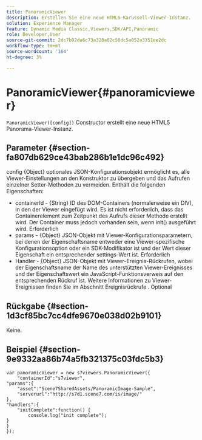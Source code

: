 ```yaml
---
title: PanoramicViewer
description: Erstellen Sie eine neue HTML5-Karussell-Viewer-Instanz.
solution: Experience Manager
feature: Dynamic Media Classic,Viewers,SDK/API,Panoramic
role: Developer,User
source-git-commit: 2dc7b92da6c73a328a82c50dc5a052a3351ee2dc
workflow-type: tm+mt
source-wordcount: '164'
ht-degree: 3%

---
```


# PanoramicViewer{#panoramicviewer}

`PanoramicViewer([config])`
Constructor erstellt eine neue HTML5 Panorama-Viewer-Instanz.

## Parameter {#section-fa807db629ce43bab286b1e1dc96c492}

config {Object} optionales JSON-Konfigurationsobjekt ermöglicht es, alle Viewer-Einstellungen an den Konstruktor zu übergeben und das Aufrufen einzelner Setter-Methoden zu vermeiden. Enthält die folgenden Eigenschaften:
* containerId - {String} ID des DOM-Containers (normalerweise ein DIV), in den der Viewer eingefügt wird. Es ist nicht erforderlich, dass das Containerelement zum Zeitpunkt des Aufrufs dieser Methode erstellt wird. Der Container muss jedoch vorhanden sein, wenn init() ausgeführt wird. Erforderlich
* params - {Object} JSON-Objekt mit Viewer-Konfigurationsparametern, bei denen der Eigenschaftsname entweder eine Viewer-spezifische Konfigurationsoption oder ein SDK-Modifikator ist und der Wert dieser Eigenschaft ein entsprechender settings-Wert ist. Erforderlich
* Handler - {Object} JSON-Objekt mit Viewer-Ereignis-Rückrufen, wobei der Eigenschaftsname der Name des unterstützten Viewer-Ereignisses und der Eigenschaftswert ein JavaScript-Funktionsverweis auf den entsprechenden Rückruf ist. Weitere Informationen zu Viewer-Ereignissen finden Sie im Abschnitt Ereignisrückrufe . Optional


## Rückgabe {#section-1d3cf85bc7cc4dfe9670e038d02b9101}

Keine.

## Beispiel {#section-9e9332aa86b74a5fb321375c03fdc5b3}

```
var panoramicViewer = new s7viewers.PanoramicViewer({
	"containerId":"s7viewer",
"params":{
	"asset":"Scene7SharedAssets/PanoramicImage-Sample",
	"serverurl":"http://s7d1.scene7.com/is/image/"
},
"handlers":{
	"initComplete":function() {
		console.log("init complete");
}
}
});
```
